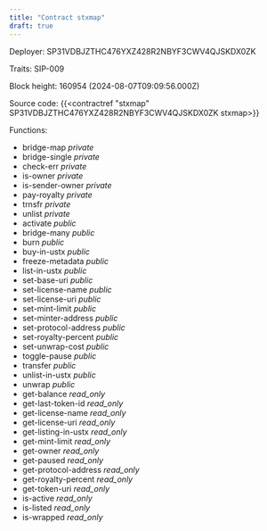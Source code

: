 ```yaml
---
title: "Contract stxmap"
draft: true
---
```

Deployer: SP31VDBJZTHC476YXZ428R2NBYF3CWV4QJSKDX0ZK

Traits:
SIP-009 



Block height: 160954 (2024-08-07T09:09:56.000Z)

Source code: {{<contractref "stxmap" SP31VDBJZTHC476YXZ428R2NBYF3CWV4QJSKDX0ZK stxmap>}}

Functions:

* bridge-map _private_
* bridge-single _private_
* check-err _private_
* is-owner _private_
* is-sender-owner _private_
* pay-royalty _private_
* trnsfr _private_
* unlist _private_
* activate _public_
* bridge-many _public_
* burn _public_
* buy-in-ustx _public_
* freeze-metadata _public_
* list-in-ustx _public_
* set-base-uri _public_
* set-license-name _public_
* set-license-uri _public_
* set-mint-limit _public_
* set-minter-address _public_
* set-protocol-address _public_
* set-royalty-percent _public_
* set-unwrap-cost _public_
* toggle-pause _public_
* transfer _public_
* unlist-in-ustx _public_
* unwrap _public_
* get-balance _read_only_
* get-last-token-id _read_only_
* get-license-name _read_only_
* get-license-uri _read_only_
* get-listing-in-ustx _read_only_
* get-mint-limit _read_only_
* get-owner _read_only_
* get-paused _read_only_
* get-protocol-address _read_only_
* get-royalty-percent _read_only_
* get-token-uri _read_only_
* is-active _read_only_
* is-listed _read_only_
* is-wrapped _read_only_
